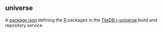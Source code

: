
## universe

A [package.json](https://github.com/TileDB-Inc/universe/blob/master/packages.json) defining the
[R](https://www.r-project.org) packages in the [TileDB
r-universe](https://tiledb-inc.r-universe.dev/builds) build and repository service.
